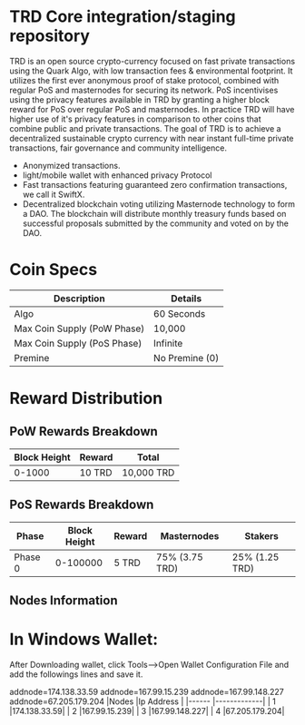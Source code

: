 # TRD Core integration/staging repository</b><br>
TRD is an open source crypto-currency focused on fast private transactions using the Quark Algo, with low transaction fees & environmental footprint. It utilizes the first ever anonymous proof of stake protocol, combined with regular PoS and masternodes for securing its network. PoS incentivises using the privacy features available in TRD by granting a higher block reward for PoS over regular PoS and masternodes. In practice TRD will have higher use of it's privacy features in comparison to other coins that combine public and private transactions. The goal of TRD is to achieve a decentralized sustainable crypto currency with near instant full-time private transactions, fair governance and community intelligence.

- Anonymized transactions.
- light/mobile wallet with enhanced privacy Protocol
- Fast transactions featuring guaranteed zero confirmation transactions, we call it SwiftX.
- Decentralized blockchain voting utilizing Masternode technology to form a DAO. The blockchain will distribute monthly treasury funds based on successful proposals submitted by the community and voted on by the DAO.

# Coin Specs

| Description                    |   Details     |
| -------------------------------| ------------- |
| Algo                           | 60 Seconds    |
| Max Coin Supply (PoW Phase)    | 10,000        |
| Max Coin Supply (PoS Phase)    | Infinite      |
| Premine                        | No Premine (0)|
	
# Reward Distribution
## PoW Rewards Breakdown
|Block Height	|Reward |Total     |
|-------------|-------|----------|
|0-1000       | 10 TRD|10,000 TRD|


## PoS Rewards Breakdown
|Phase  |Block Height |Reward	 |Masternodes    | Stakers      |
|------ |-------------|--------|---------------|--------------|
|Phase 0|	0-100000    |5 TRD   |75% (3.75 TRD) |25% (1.25 TRD) |

## Nodes Information
# In Windows Wallet: 
After Downloading wallet, click Tools-->Open Wallet Configuration File and add the followings lines and save it.

addnode=174.138.33.59
addnode=167.99.15.239
addnode=167.99.148.227
addnode=67.205.179.204
|Nodes  |Ip Address   |
|------ |-------------|
|   1   |174.138.33.59|
|   2   |167.99.15.239|
|   3   |167.99.148.227|
|   4   |67.205.179.204|

